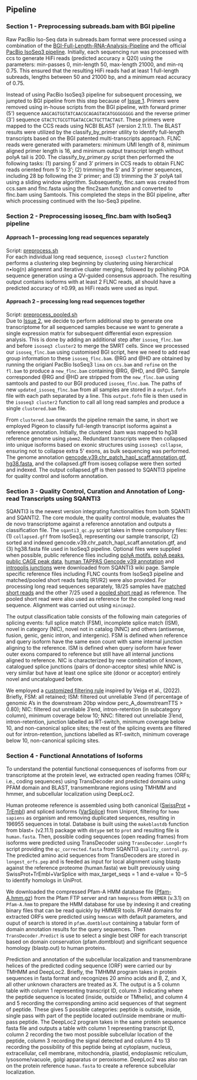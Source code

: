 ## Pipeline     

### Section 1 - Preprocessing subreads.bam with BGI pipeline     
Raw PacBio Iso-Seq data in subreads.bam format were processed using a combination of the [BGI-Full-Length-RNA-Analysis-Pipeline](https://github.com/shizhuoxing/BGI-Full-Length-RNA-Analysis-Pipeline) and the official [PacBio IsoSeq3 pipeline](https://github.com/PacificBiosciences/IsoSeq).  Initially, each sequencing run was processed with ccs to generate HiFi reads (predicted accuracy ≥ Q20) using the parameters: min-passes 0, min-length 50, max-length 21000, and min-rq 0.75. This ensured that the resulting HiFi reads had at least 1 full-length subreads, lengths between 50 and 21000 bp, and a minimum read accuracy of 0.75.     

Instead of using PacBio IsoSeq3 pipeline for subsequent processing, we jumpted to BGI pipeline from this step because of [Issue 1](/logs/Issue_1). Primers were removed using in-house scripts from the BGI pipeline, with forward primer (5') sequence `AAGCAGTGGTATCAACGCAGAGTACATGGGGGGGG` and the reverse primer (3') sequence `GTACTCTGCGTTGATACCACTGCTTACTAGT`. These primers were mapped to the CCS reads using NCBI BLAST (version 2.11.1). The BLAST results were utilized by the classify_by_primer utility to identify full-length transcripts based on the BGI patented multi-transcripts approach. FLNC reads were generated with parameters: minimum UMI length of 8, minimum aligned primer length is 16, and minimum output transcript length without polyA tail is 200. The classify_by_primer.py script then performed the following tasks: (1) parsing 5’ and 3’ primers in CCS reads to obtain FLNC reads oriented from 5’ to 3’; (2) trimming the 5’ and 3’ primer sequences, including 28 bp following the 3’ primer; and (3) trimming the 3’ polyA tail using a sliding window algorithm. Subsequently, flnc.sam was created from ccs.sam and flnc.fasta using the flnc2sam function and converted to flnc.bam using Samtools. This completed the steps in the BGI pipeline, after which processing continued with the Iso-Seq3 pipeline.   

### Section 2 - Preprocessing isoseq_flnc.bam with IsoSeq3 pipeline      
#### Approach 1 – processing long read sequences separately      
Script: [preprocess.sh](/codes/preprocess.sh)      
For each individual long read sequence, `isoseq3 cluster2` function performs a clustering step beginning by clustering using hierarchical n•log(n) alignemnt and iterative cluater merging, followed by polishing POA sequence generation using a QV-guided consensus approach. The resulting output contains isoforms with at least 2 FLNC reads, all should have a predicted accuracy of ≥0.99, as HiFi reads were used as input.     

#### Approach 2 – processing long read sequences together     
Script: [preprocess_pooled.sh](/codes/preprocess_pooled.sh)    
Due to [Issue 2](/logs/Issue_2), we decide to perform additional step to generate one transcriptome for all sequenced samples because we want to generate a single expression matrix for subsequent differential exon expression analysis. This is done by adding an additional step after `isoseq_flnc.bam` and before `isoseq3 cluster2` to merge the SMRT cells. Since we processed our `isoseq_flnc.bam` using customised BGI script, here we need to add read group information to these `isoseq_flnc.bam`. @RG and @HD are obtained by running the origianl PacBio IsoSeq3 `lima` on `ccs.bam` and `refine` on the `fl.bam` to produce a `new_flnc.bam` containing @RG, @HD, and @PG. Sample corresponded @RG and @HD are stripped from the `new_flnc.bam` using samtools and pasted to our BGI produced `isoseq_flnc.bam`. The paths of new `updated_isoseq_flnc.bam` from all samples are stored in a `output.fofn` file with each path separated by a line. This `output.fofn` file is then used in the `isoseq3 cluster2` function to call all long read samples and produce a single `clustered.bam` file.      

From `clustered.bam` onwards the pipeline remain the same, in short we employed Pigeon to classify full-length transcript isoforms against a reference annotation. Initially, the clustered .bam was mapped to hg38 reference genome using `pbmm2`. Redundant transcripts were then collapsed into unique isoforms based on exonic structures using `isoseq3 collapse`, ensuring not to collapse extra 5' exons, as bulk sequencing was performed. The genome annotation [gencode.v39.chr_patch_hapl_scaff.annotation.gtf](https://ftp.ebi.ac.uk/pub/databases/gencode/Gencode_human/release_39/gencode.v39.chr_patch_hapl_scaff.annotation.gtf.gz), [hg38.fasta](https://hgdownload.soe.ucsc.edu/goldenPath/hg38/bigZips/hg38.fa.gz), and the collapsed.gff from isoseq collapse were then sorted and indexed. The output collapsed.gff is then passed to SQANTI3 pipeline for quality control and isoform annotation.            

### Section 3 - Quality Control, Curation and Annotation of Long-read Transcripts using SQANTI3      
SQANTI3 is the newest version integrating functionalities from both SQANTI and SQANTI2. The core module, the quality control module, evaluates the de novo transcriptome against a reference annotation and outputs a classification file. The `sqanti3_qc.py` script takes in three compulsory files: (1) `collapsed.gff` from IsoSeq3, representing our sample transcript, (2) sorted and indexed gencode.v39.chr_patch_hapl_scaff.annotation.gtf, and (3) hg38.fasta file used in IsoSeq3 pipeline. Optional files were supplied when possible, public reference files including [polyA motifs](/docs/mouse_and_human.polyA_motifs.txt), [polyA peaks](/docs/atlas.clusters.2.0.GRCh38.96.bed.zip), [public CAGE peak data](/docs/human.refTSS_v3.1.hg38.bed.zip), [human TAPPAS Gencode v39 annotation](https://app.tappas.org/resources/downloads/gffs/Homo_sapiens_Gencode_v39.zip) and [intropolis junctions](https://github.com/Magdoll/images_public/blob/master/SQANTI2_support_data/intropolis.v1.hg19_with_liftover_to_hg38.tsv.min_count_10.modified.gz) were downloaded from SQANTI3 wiki page. Sample specific reference files including FLNC counts from IsoSeq3 pipeline and matched/pooled short reads fastq (R1/R2) were also provided. For processing long read sequences separately, 18/25 samples have [matched short reads](docs/short_read_to_long_read_map.csv) and the other 7/25 used a [pooled short read](pooled_short_read.fofn) as reference. The pooled short read were also used as reference for the compiled long read sequence. Alignment was carried out using `minimap2`.   

The output classification table consists of the following main categories of splicing events: full splice match (FSM), incomplete splice match (ISM), novel in category (NIC), novel not in catalog (NNC) and others (antisense, fusion, genic, genic intron, and intergenic). FSM is defined when reference and query isoform have the same exon count with same internal junction aligning to the reference. ISM is defined when query isoform have fewer outer exons compared to reference but still have all internal junctions aligned to reference. NIC is characterized by new combination of known, catalogued splice junctions (pairs of donor-acceptor sites) while NNC is very similar but have at least one splice site (donor or acceptor) entirely novel and uncatalogued before.    

We employed a [customized filtering rule](filter_custom.json) inspired by Veiga et al., (2022). Briefly, FSM: all retained; ISM: filtered out unreliable 3’end (if percentage of genomic A’s in the downstream 20bp window perc_A_dowmstreamTTS > 0.80); NIC: filtered out unreliable 3’end, intron-retention (in subcategory column), minimum coverage below 10; NNC: filtered out unreliable 3’end, intron-retention, junction labelled as RT-switch, minimum coverage below 10, and non-canonical splice sites; the rest of the splicing events are filtered out for intron-retention, junctions labelled as RT-switch, minimum coverage below 10, non-canonical splicing sites.      

### Section 4 - Functional Annotations of Isoforms     
To understand the potential functional consequences of isoforms from our transcriptome at the protein level, we extracted open reading frames (ORFs; i.e., coding sequences) using TransDecoder and predicted domains using PFAM domain and BLAST, transmembrane regions using TMHMM and hmmer, and subcellular localization using DeepLoc2.      

Human proteome reference is assembled using both canonical ([SwissProt](ftp://ftp.ebi.ac.uk/pub/databases/uniprot/knowledgebase/uniprot_sprot.fasta.gz) + [TrEmbl](ftp://ftp.ebi.ac.uk/pub/databases/uniprot/knowledgebase/uniprot_trembl.fasta.gz)) and spliced isoforms ([VarSplice](ftp://ftp.ebi.ac.uk/pub/databases/uniprot/knowledgebase/uniprot_sprot_varsplic.fasta.gz)) from Uniprot, filtering for `homo sapiens` as organism and removing duplicated sequences, resulting in 196955 sequences in total. Database is built using the `makeblastdb` function from blast+ (v2.11.1) package with `dbtype` set to `prot` and resulting file is `human.fasta`. Then, possible coding sequences (open reading frames) from isoforms were predicted using TransDecoder using `TransDecoder.LongOrfs` script providing the `qc_corrected.fasta` from SQANTI3 `quality_control.py`. The predicted amino acid sequences from TransDecoders are stored in `longest_orfs.pep` and is feeded as input for local alignment using blastp against the reference proteome (human.fasta) we built previously using SwissProt+TrEmbl+VarSplice with max_target_seqs = 1 and e-value = 10−5 to identify homologs in UniProt.     

We downloaded the compressed Pfam-A HMM database file ([Pfam-A.hmm.gz](ftp://ftp.ebi.ac.uk/pub/databases/Pfam/current_release/Pfam-A.hmm.gz)) from the Pfam FTP server and ran `hmmpress` from `HMMER` (v.3.1) on `Pfam-A.hmm` to prepare the HMM database for use by indexing it and creating binary files that can be read quickly by HMMER tools. PFAM domains for extracted ORFs were predicted using `hmmscan` with default parameters, and ouput of search is stored in `pfam.domtblout` containing a tabular form of domain annotation results for the query sequences. Then `TransDecoder.Predict` is use to select a single best ORF for each transcript based on domain conservation (pfam.domtblout) and significant sequence homology (blastp.out) to human proteins.       

Prediction and annotation of the subcellular localization and transmembrane helices of the predicted coding sequence (ORF) were carried our by TMHMM and DeepLoc2. Briefly, the TMHMM program takes in protein sequences in fasta format and recognizes 20 amino acids and B, Z, and X, all other unknown characters are treated as X. The output is a 5 column table with column 1 representing transcript ID, column 3 indicating where the peptide sequence is located (inside, outside or TMhelix), and column 4 and 5 recording the corresponding amino acid sequences of that segment of peptide. These gives 5 possible categories: peptide is outside, inside, single pass with part of the peptide located out/inside membrane or multi-pass peptide. The DeepLoc2 program takes in the same protein sequence fasta file and outputs a table with column 1 representing transcript ID, column 2 recording the two most possible subcellular location of the peptide, column 3 recording the signal detected and column 4 to 13 recording the possibility of this peptide being at cytoplasm, nucleus, extracellular, cell membrane, mitochondria, plastid, endoplasmic reticulum, lysosome/vacuole, golgi apparatus or peroxisome. DeepLoc2 was also ran on the protein reference `human.fasta` to create a reference subcellular localization.    

























